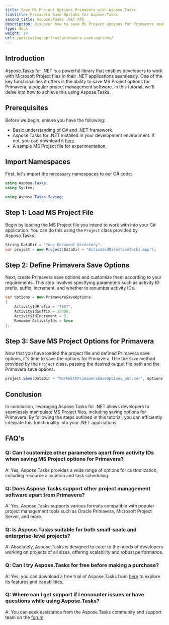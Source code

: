 ```yaml
---
title: Save MS Project Options Primavera with Aspose.Tasks
linktitle: Primavera Save Options for Aspose.Tasks
second_title: Aspose.Tasks .NET API
description: Discover how to save MS Project options for Primavera seamlessly using Aspose.Tasks for .NET. Follow our step-by-step tutorial.
type: docs
weight: 14
url: /net/saving-options/primavera-save-options/
---
```

## Introduction
Aspose.Tasks for .NET is a powerful library that enables developers to work with Microsoft Project files in their .NET applications seamlessly. One of the key functionalities it offers is the ability to save MS Project options for Primavera, a popular project management software. In this tutorial, we'll delve into how to achieve this using Aspose.Tasks.
## Prerequisites
Before we begin, ensure you have the following:
- Basic understanding of C# and .NET framework.
- Aspose.Tasks for .NET installed in your development environment. If not, you can download it [here](https://releases.aspose.com/tasks/net/).
- A sample MS Project file for experimentation.

## Import Namespaces
First, let's import the necessary namespaces to our C# code:
```csharp
using Aspose.Tasks;
using System;

using Aspose.Tasks.Saving;
```
## Step 1: Load MS Project File
Begin by loading the MS Project file you intend to work with into your C# application. You can do this using the `Project` class provided by Aspose.Tasks.
```csharp
String DataDir = "Your Document Directory";
var project = new Project(DataDir + "EstimatedMilestoneTasks.mpp");
```
## Step 2: Define Primavera Save Options
Next, create Primavera save options and customize them according to your requirements. This step involves specifying parameters such as activity ID prefix, suffix, increment, and whether to renumber activity IDs.
```csharp
var options = new PrimaveraSaveOptions
{
    ActivityIdPrefix = "TEST",
    ActivityIdSuffix = 10000,
    ActivityIdIncrement = 5,
    RenumberActivityIds = true
};
```
## Step 3: Save MS Project Options for Primavera
Now that you have loaded the project file and defined Primavera save options, it's time to save the options for Primavera. Use the `Save` method provided by the `Project` class, passing the desired output file path and the Primavera save options.
```csharp
project.Save(DataDir + "WorkWithPrimaveraSaveOptions_out.xer", options);
```

## Conclusion
In conclusion, leveraging Aspose.Tasks for .NET allows developers to seamlessly manipulate MS Project files, including saving options for Primavera. By following the steps outlined in this tutorial, you can efficiently integrate this functionality into your .NET applications.
## FAQ's
### Q: Can I customize other parameters apart from activity IDs when saving MS Project options for Primavera?
A: Yes, Aspose.Tasks provides a wide range of options for customization, including resource allocation and task scheduling.
### Q: Does Aspose.Tasks support other project management software apart from Primavera?
A: Yes, Aspose.Tasks supports various formats compatible with popular project management tools such as Oracle Primavera, Microsoft Project Server, and more.
### Q: Is Aspose.Tasks suitable for both small-scale and enterprise-level projects?
A: Absolutely, Aspose.Tasks is designed to cater to the needs of developers working on projects of all sizes, offering scalability and robust performance.
### Q: Can I try Aspose.Tasks for free before making a purchase?
A: Yes, you can download a free trial of Aspose.Tasks from [here](https://releases.aspose.com/) to explore its features and capabilities.
### Q: Where can I get support if I encounter issues or have questions while using Aspose.Tasks?
A: You can seek assistance from the Aspose.Tasks community and support team on the [forum](https://forum.aspose.com/c/tasks/15).

